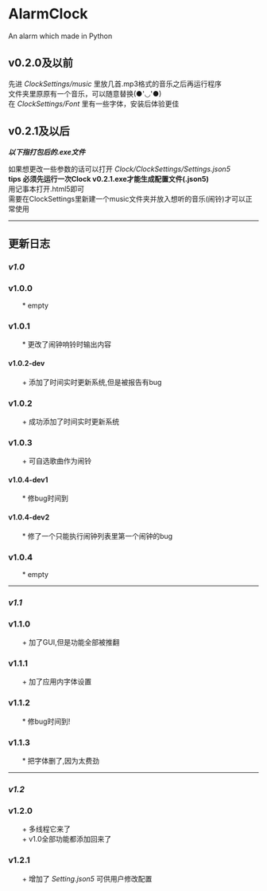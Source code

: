 # AlarmClock
An alarm which made in Python

## v0.2.0及以前
先进 *ClockSettings/music* 里放几首.mp3格式的音乐之后再运行程序  
文件夹里原原有一个音乐，可以随意替换(●'◡'●)  
在 *ClockSettings/Font* 里有一些字体，安装后体验更佳  

## v0.2.1及以后
***以下指打包后的.exe文件***  
  
如果想更改一些参数的话可以打开 *Clock/ClockSettings/Settings.json5*  
**tips 必须先运行一次Clock v0.2.1.exe才能生成配置文件(.json5)**  
用记事本打开.html5即可  
需要在ClockSettings里新建一个music文件夹并放入想听的音乐(闹铃)才可以正常使用
**********************************************************************
## 更新日志  
### ***v1.0***
### v1.0.0  
  *  empty
### v1.0.1
  *  更改了闹钟响铃时输出内容
#### v1.0.2-dev
  +  添加了时间实时更新系统,但是被报告有bug
### v1.0.2
  +  成功添加了时间实时更新系统
### v1.0.3
  +  可自选歌曲作为闹铃
#### v1.0.4-dev1
  *  修bug时间到
#### v1.0.4-dev2
  *  修了一个只能执行闹钟列表里第一个闹钟的bug  
### v1.0.4
  *  empty
  
---------------------------
### ***v1.1***
### v1.1.0
  +  加了GUI,但是功能全部被推翻
### v1.1.1
  +  加了应用内字体设置
### v1.1.2
  *  修bug时间到!
### v1.1.3
  *  把字体删了,因为太费劲
  
----
### ***v1.2***
### v1.2.0
  +  多线程它来了  
  +  v1.0全部功能都添加回来了
### v1.2.1
  +  增加了 *Setting.json5* 可供用户修改配置
